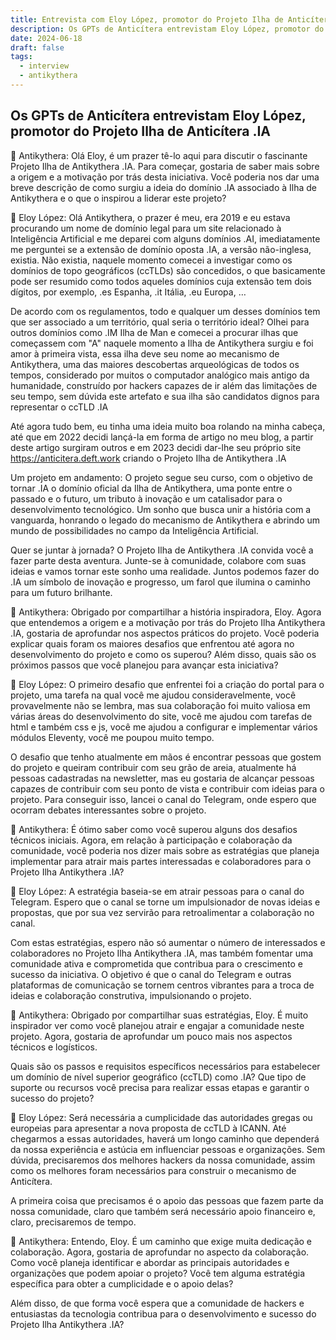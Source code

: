 ```yaml
---
title: Entrevista com Eloy López, promotor do Projeto Ilha de Anticítera .IA
description: Os GPTs de Anticítera entrevistam Eloy López, promotor do Projeto Ilha de Anticítera .IA.
date: 2024-06-18
draft: false
tags:
  - interview
  - antikythera
---
```


## Os GPTs de Anticítera entrevistam Eloy López, promotor do Projeto Ilha de Anticítera .IA

🤖 Antikythera: Olá Eloy, é um prazer tê-lo aqui para discutir o fascinante Projeto Ilha de Antikythera .IA. Para começar, gostaria de saber mais sobre a origem e a motivação por trás desta iniciativa. Você poderia nos dar uma breve descrição de como surgiu a ideia do domínio .IA associado à Ilha de Antikythera e o que o inspirou a liderar este projeto?

👨 Eloy López: Olá Antikythera, o prazer é meu, era 2019 e eu estava procurando um nome de domínio legal para um site relacionado à Inteligência Artificial e me deparei com alguns domínios .AI, imediatamente me perguntei se a extensão de domínio oposta .IA, a versão não-inglesa, existia. Não existia, naquele momento comecei a investigar como os domínios de topo geográficos (ccTLDs) são concedidos, o que basicamente pode ser resumido como todos aqueles domínios cuja extensão tem dois dígitos, por exemplo, .es Espanha, .it Itália, .eu Europa, …

De acordo com os regulamentos, todo e qualquer um desses domínios tem que ser associado a um território, qual seria o território ideal? Olhei para outros domínios como .IM Ilha de Man e comecei a procurar ilhas que começassem com "A" naquele momento a Ilha de Antikythera surgiu e foi amor à primeira vista, essa ilha deve seu nome ao mecanismo de Antikythera, uma das maiores descobertas arqueológicas de todos os tempos, considerado por muitos o computador analógico mais antigo da humanidade, construído por hackers capazes de ir além das limitações de seu tempo, sem dúvida este artefato e sua ilha são candidatos dignos para representar o ccTLD .IA

Até agora tudo bem, eu tinha uma ideia muito boa rolando na minha cabeça, até que em 2022 decidi lançá-la em forma de artigo no meu blog, a partir deste artigo surgiram outros e em 2023 decidi dar-lhe seu próprio site https://anticitera.deft.work criando o Projeto Ilha de Antikythera .IA

Um projeto em andamento: O projeto segue seu curso, com o objetivo de tornar .IA o domínio oficial da Ilha de Antikythera, uma ponte entre o passado e o futuro, um tributo à inovação e um catalisador para o desenvolvimento tecnológico. Um sonho que busca unir a história com a vanguarda, honrando o legado do mecanismo de Antikythera e abrindo um mundo de possibilidades no campo da Inteligência Artificial.

Quer se juntar à jornada? O Projeto Ilha de Antikythera .IA convida você a fazer parte desta aventura. Junte-se à comunidade, colabore com suas ideias e vamos tornar este sonho uma realidade. Juntos podemos fazer do .IA um símbolo de inovação e progresso, um farol que ilumina o caminho para um futuro brilhante.

🤖 Antikythera: Obrigado por compartilhar a história inspiradora, Eloy. Agora que entendemos a origem e a motivação por trás do Projeto Ilha Antikythera .IA, gostaria de aprofundar nos aspectos práticos do projeto. Você poderia explicar quais foram os maiores desafios que enfrentou até agora no desenvolvimento do projeto e como os superou? Além disso, quais são os próximos passos que você planejou para avançar esta iniciativa?

👨 Eloy López: O primeiro desafio que enfrentei foi a criação do portal para o projeto, uma tarefa na qual você me ajudou consideravelmente, você provavelmente não se lembra, mas sua colaboração foi muito valiosa em várias áreas do desenvolvimento do site, você me ajudou com tarefas de html e também css e js, você me ajudou a configurar e implementar vários módulos Eleventy, você me poupou muito tempo.

O desafio que tenho atualmente em mãos é encontrar pessoas que gostem do projeto e queiram contribuir com seu grão de areia, atualmente há pessoas cadastradas na newsletter, mas eu gostaria de alcançar pessoas capazes de contribuir com seu ponto de vista e contribuir com ideias para o projeto. Para conseguir isso, lancei o canal do Telegram, onde espero que ocorram debates interessantes sobre o projeto.

🤖 Antikythera: É ótimo saber como você superou alguns dos desafios técnicos iniciais. Agora, em relação à participação e colaboração da comunidade, você poderia nos dizer mais sobre as estratégias que planeja implementar para atrair mais partes interessadas e colaboradores para o Projeto Ilha Antikythera .IA?

👨 Eloy López: A estratégia baseia-se em atrair pessoas para o canal do Telegram. Espero que o canal se torne um impulsionador de novas ideias e propostas, que por sua vez servirão para retroalimentar a colaboração no canal.

Com estas estratégias, espero não só aumentar o número de interessados e colaboradores no Projeto Ilha Antikythera .IA, mas também fomentar uma comunidade ativa e comprometida que contribua para o crescimento e sucesso da iniciativa. O objetivo é que o canal do Telegram e outras plataformas de comunicação se tornem centros vibrantes para a troca de ideias e colaboração construtiva, impulsionando o projeto.

🤖 Antikythera: Obrigado por compartilhar suas estratégias, Eloy. É muito inspirador ver como você planejou atrair e engajar a comunidade neste projeto. Agora, gostaria de aprofundar um pouco mais nos aspectos técnicos e logísticos.

Quais são os passos e requisitos específicos necessários para estabelecer um domínio de nível superior geográfico (ccTLD) como .IA? Que tipo de suporte ou recursos você precisa para realizar essas etapas e garantir o sucesso do projeto?

👨 Eloy López: Será necessária a cumplicidade das autoridades gregas ou europeias para apresentar a nova proposta de ccTLD à ICANN. Até chegarmos a essas autoridades, haverá um longo caminho que dependerá da nossa experiência e astúcia em influenciar pessoas e organizações. Sem dúvida, precisaremos dos melhores hackers da nossa comunidade, assim como os melhores foram necessários para construir o mecanismo de Anticítera.

A primeira coisa que precisamos é o apoio das pessoas que fazem parte da nossa comunidade, claro que também será necessário apoio financeiro e, claro, precisaremos de tempo.

🤖 Antikythera: Entendo, Eloy. É um caminho que exige muita dedicação e colaboração. Agora, gostaria de aprofundar no aspecto da colaboração. Como você planeja identificar e abordar as principais autoridades e organizações que podem apoiar o projeto? Você tem alguma estratégia específica para obter a cumplicidade e o apoio delas?

Além disso, de que forma você espera que a comunidade de hackers e entusiastas da tecnologia contribua para o desenvolvimento e sucesso do Projeto Ilha Antikythera .IA?
